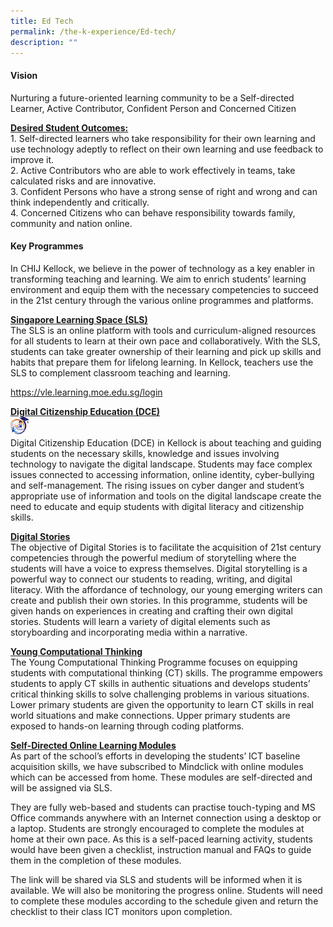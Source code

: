 ```yaml
---
title: Ed Tech
permalink: /the-k-experience/Ed-tech/
description: ""
---
```

<h4>Vision</h4> 
<p>Nurturing a future-oriented learning community to be a Self-directed Learner, Active Contributor, Confident Person and Concerned Citizen</p>
<p><strong><u>Desired Student Outcomes:</u></strong><br>  
1. Self-directed learners who take responsibility for their own learning and use technology adeptly to reflect on their own learning and use feedback to improve it.<br>  
2. Active Contributors who are able to work effectively in teams, take calculated risks and are innovative.<br>  
3. Confident Persons who have a strong sense of right and wrong and can think independently and critically.<br>  
4. Concerned Citizens who can behave responsibility towards family, community and nation online.</p>
<h4>Key Programmes</h4>
<p>In CHIJ Kellock, we believe in the power of technology as a key enabler in transforming teaching and learning. We aim to enrich students’ learning environment and equip them with the necessary competencies to succeed in the 21st century through the various online programmes and platforms.</p>
<p><strong><u>Singapore Learning Space (SLS)</u></strong><br>  
The SLS is an online platform with tools and curriculum-aligned resources for all students to learn at their own pace and collaboratively. With the SLS, students can take greater ownership of their learning and pick up skills and habits that prepare them for lifelong learning. In Kellock, teachers use the SLS to complement classroom teaching and learning.</p>
<a href="https://vle.learning.moe.edu.sg/login">https://vle.learning.moe.edu.sg/login</a>
<p><strong><u>Digital Citizenship Education (DCE)</u></strong><br>  
	<img src="/images/2023/EdTech/ET_1.png" width="30"><br>  
Digital Citizenship Education (DCE) in Kellock is about teaching and guiding students on the necessary skills, knowledge and issues involving technology to navigate the digital landscape. Students may face complex issues connected to accessing information, online identity, cyber-bullying and self-management. The rising issues on cyber danger and student’s appropriate use of information and tools on the digital landscape create the need to educate and equip students with digital literacy and citizenship skills.</p>
<p><strong><u>Digital Stories</u></strong><br>  
The objective of Digital Stories is to facilitate the acquisition of 21st century competencies through the powerful medium of storytelling where the students will have a voice to express themselves. Digital storytelling is a powerful way to connect our students to reading, writing, and digital literacy. With the affordance of technology, our young emerging writers can create and publish their own stories. In this programme, students will be given hands on experiences in creating and crafting their own digital stories. Students will learn a variety of digital elements such as storyboarding and incorporating media within a narrative.</p>
<p><strong><u>Young Computational Thinking</u></strong><br>  
The Young Computational Thinking Programme focuses on equipping students with computational thinking (CT) skills. The programme empowers students to apply CT skills in authentic situations and develops students’ critical thinking skills to solve challenging problems in various situations. Lower primary students are given the opportunity to learn CT skills in real world situations and make connections. Upper primary students are exposed to hands-on learning through coding platforms.</p>
<p><strong><u>Self-Directed Online Learning Modules </u></strong><br>  
As part of the school’s efforts in developing the students’ ICT baseline acquisition skills, we have subscribed to Mindclick with online modules which can be accessed  from home. These modules are self-directed and will be assigned via SLS.

They are fully web-based and students can practise touch-typing and MS Office commands anywhere with an Internet connection using a desktop or a laptop. Students are strongly encouraged to complete the modules at home at their own pace. As this is a self-paced learning activity, students would have been given a checklist, instruction manual and FAQs to guide them in the completion of these modules.

The link will be shared via SLS and students will be informed when it is available. We will also be monitoring the progress online. Students will need to complete these modules according to the schedule given and return the checklist to their class  ICT monitors upon completion.</p>